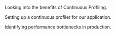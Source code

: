 Looking into the benefits of Continuous Profiling.

Setting up a continuous profiler for our application.

Identifying performance bottlenecks in production.
